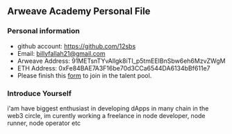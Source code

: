 ## Arweave Academy Personal File

### Personal information

- github account: https://github.com/12sbs
- Email: billyfallah21@gmail.com
- Arweave Address: 91METsnTYvAllgk8iTI_p5tmEEIBnSbw6eh6MzvZWgM
- ETH Address: 0xFe84BAE7A3F16be70d3CCa6544DA6134bBf611e7
- Please finish this [form](https://docs.google.com/forms/d/e/1FAIpQLSfWA5fIIcBgmRppm3jNz5vmf9Mai_QMVil-2pO4r7YKn_Zhtw/viewform?usp=sf_link) to join in the talent pool.

### Introduce Yourself
 i'am have biggest enthusiast in developing dApps in many chain in the web3 circle, im curently working a freelance in node developer, node runner, node operator etc

